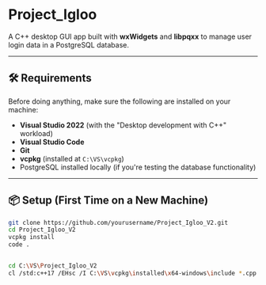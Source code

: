 # Project_Igloo

A C++ desktop GUI app built with **wxWidgets** and **libpqxx** to manage user login data in a PostgreSQL database.

---

## 🛠 Requirements

Before doing anything, make sure the following are installed on your machine:

- **Visual Studio 2022** (with the "Desktop development with C++" workload)
- **Visual Studio Code**
- **Git**
- **vcpkg** (installed at `C:\VS\vcpkg`)
- PostgreSQL installed locally (if you're testing the database functionality)

---

## 📦 Setup (First Time on a New Machine)

```bash
git clone https://github.com/yourusername/Project_Igloo_V2.git
cd Project_Igloo_V2
vcpkg install
code .


cd C:\VS\Project_Igloo_V2
cl /std:c++17 /EHsc /I C:\VS\vcpkg\installed\x64-windows\include *.cpp /link /LIBPATH:C:\VS\vcpkg\installed\x64-windows\lib pqxx.lib libpq.lib wxmsw32u_core.lib wxbase32u.lib comctl32.lib rpcrt4.lib

